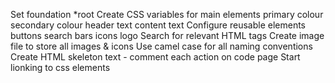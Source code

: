 Set foundation *root
Create CSS variables for main elements
    primary colour
    secondary colour
    header text
    content text
Configure reusable elements
    buttons
    search bars
    icons
    logo
Search for relevant HTML tags
Create image file to store all images & icons
Use camel case for all naming conventions
Create HTML skeleton text - comment each action on code page
Start lionking to css elements